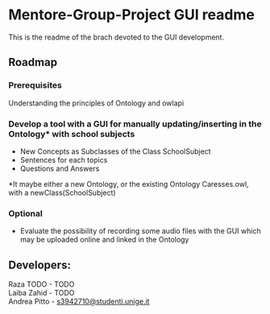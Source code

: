 # Mentore-Group-Project GUI readme

This is the readme of the brach devoted to the GUI development.

## Roadmap

### Prerequisites
Understanding the principles of Ontology and owlapi

### Develop a tool with a GUI for manually updating/inserting in the Ontology* with school subjects
- New Concepts as Subclasses of the Class SchoolSubject
- Sentences for each topics
- Questions and Answers

*It maybe either a new Ontology, or the existing Ontology Caresses.owl, with a newClass(SchoolSubject)

### Optional
- Evaluate the possibility of recording some audio files with the GUI which may be uploaded online and linked in the Ontology

## Developers:
Raza TODO - TODO <br/>
Laiba Zahid - TODO <br/>
Andrea Pitto - s3942710@studenti.unige.it
